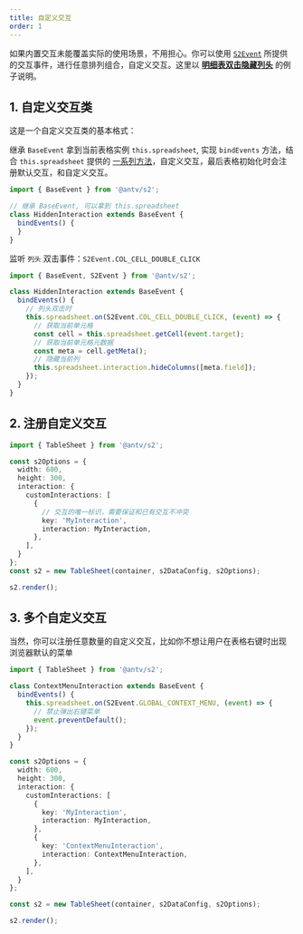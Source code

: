 ```yaml
---
title: 自定义交互
order: 1
---
```


如果内置交互未能覆盖实际的使用场景，不用担心。你可以使用 [`S2Event`](https://github.com/antvis/S2/blob/master/packages/s2-core/src/common/constant/events/basic.ts) 所提供的交互事件，进行任意排列组合，自定义交互。这里以 [**明细表双击隐藏列头**](/examples/interaction/custom#double-click-hide-columns) 的例子说明。

## 1. 自定义交互类

这是一个自定义交互类的基本格式：

继承 `BaseEvent` 拿到当前表格实例 `this.spreadsheet`, 实现 `bindEvents` 方法，结合 `this.spreadsheet` 提供的 [一系列方法](/docs/api/basic-class/spreadsheet)，自定义交互，最后表格初始化时会注册默认交互，和自定义交互。

```ts
import { BaseEvent } from '@antv/s2';

// 继承 BaseEvent, 可以拿到 this.spreadsheet
class HiddenInteraction extends BaseEvent {
  bindEvents() {
  }
}
```

监听 `列头` 双击事件：`S2Event.COL_CELL_DOUBLE_CLICK`

```ts
import { BaseEvent, S2Event } from '@antv/s2';

class HiddenInteraction extends BaseEvent {
  bindEvents() {
    // 列头双击时
    this.spreadsheet.on(S2Event.COL_CELL_DOUBLE_CLICK, (event) => {
      // 获取当前单元格
      const cell = this.spreadsheet.getCell(event.target);
      // 获取当前单元格元数据
      const meta = cell.getMeta();
      // 隐藏当前列
      this.spreadsheet.interaction.hideColumns([meta.field]);
    });
  }
}

```

## 2. 注册自定义交互

```ts
import { TableSheet } from '@antv/s2';

const s2Options = {
  width: 600,
  height: 300,
  interaction: {
    customInteractions: [
      {
        // 交互的唯一标识，需要保证和已有交互不冲突
        key: 'MyInteraction',
        interaction: MyInteraction,
      },
    ],
  }
};
const s2 = new TableSheet(container, s2DataConfig, s2Options);

s2.render();
```

## 3. 多个自定义交互

当然，你可以注册任意数量的自定义交互，比如你不想让用户在表格右键时出现 浏览器默认的菜单

```ts
import { TableSheet } from '@antv/s2';

class ContextMenuInteraction extends BaseEvent {
  bindEvents() {
    this.spreadsheet.on(S2Event.GLOBAL_CONTEXT_MENU, (event) => {
      // 禁止弹出右键菜单
      event.preventDefault();
    });
  }
}

const s2Options = {
  width: 600,
  height: 300,
  interaction: {
    customInteractions: [
      {
        key: 'MyInteraction',
        interaction: MyInteraction,
      },
      {
        key: 'ContextMenuInteraction',
        interaction: ContextMenuInteraction,
      },
    ],
  }
};

const s2 = new TableSheet(container, s2DataConfig, s2Options);

s2.render();
```

<Playground path='interaction/advanced/demo/double-click-hide-columns.ts' rid='container' height='400'></playground>
